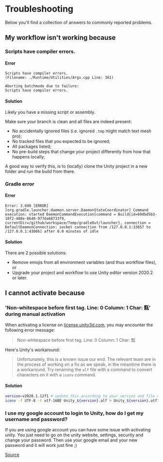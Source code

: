# Troubleshooting

Below you'll find a collection of answers to commonly reported problems.

## My workflow isn't working because

### Scripts have compiler errors.

#### Error

```
Scripts have compiler errors.
(Filename: ./Runtime/Utilities/Argv.cpp Line: 361)

Aborting batchmode due to failure:
Scripts have compiler errors.
```

#### Solution

Likely you have a missing script or assembly.

Make sure your branch is clean and all files are indeed present:

- No accidentally ignored files (i.e. ignored `.tmp` might match text mesh pro);
- No tracked files that you expected to be ignored;
- All packages listed;
- No pre-build steps that change your project differently from how that happens locally;

A good way to verify this, is to (locally) clone the Unity project in a new folder and run the build from there.

### Gradle error

#### Error

```
Error: 3.690 [ERROR] [org.gradle.launcher.daemon.server.DaemonStateCoordinator] Command execution: started DaemonCommandExecution[command = Build{id=69dbd5b3-10f2-488e-8640-977da68733f9, currentDir=/github/workspace/Temp/gradleOut/launcher}, connection = DefaultDaemonConnection: socket connection from /127.0.0.1:33657 to /127.0.0.1:43866] after 0.0 minutes of idle
```

#### Solution

There are 2 possible solutions:

- Remove emojis from all environment variables (and thus workflow files), or
- Upgrade your project and workflow to use Unity editor version 2020.2 or later.

## I cannot activate because

### 'Non-whitespace before first tag. Line: 0 Column: 1 Char: 㼼' during manual activation

When activating a license on [license.unity3d.com](https://license.unity3d.com/), you may encounter the following error message:

> Non-whitespace before first tag. Line: 0 Column: 1 Char: 㼼

Here's Unity's workaround:

> Unfortunately, this is a known issue our end. The relevant team are in the process of working on a fix as we speak, in the meantime there is a workaround. Try renaming the `alf` file with a command to convert characters on it with a `iconv` command.

#### Solution

```bash
version=v2020.1.12f1 # update this according to your version and file name
iconv -f UTF-8 -t utf-16BE Unity_${version}.alf > Unity_${version}.utf16be.alf
```

### I use my google account to login to Unity, how do I get my username and password?

If you are using google account you can have some issue with activating unity. You just need to go on the unity website, settings, security and change your password. Then use your google email and your new password and it will work just fine ;)

[Source](https://gitlab.com/gableroux/unity3d-gitlab-ci-example/-/issues/149)
